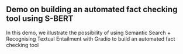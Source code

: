 ## Demo on building an automated fact checking tool using S-BERT
In this demo, we illustrate the possibility of using Semantic Search + Recognising Textual Entailment with Gradio to build an automated fact checking tool
